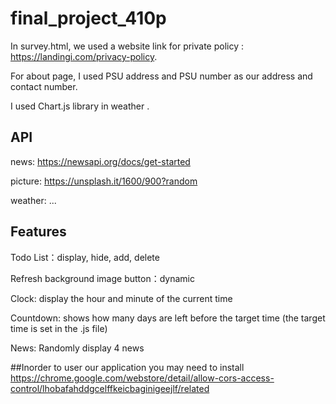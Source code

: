 # final_project_410p
In survey.html, we used a website link for private policy : https://landingi.com/privacy-policy.

For about page, I used PSU address and PSU number as our address and contact number.

I used Chart.js library in weather .

## API
news: https://newsapi.org/docs/get-started

picture: https://unsplash.it/1600/900?random

weather: ...

## Features
Todo List：display, hide, add, delete

Refresh background image button：dynamic

Clock: display the hour and minute of the current time

Countdown: shows how many days are left before the target time (the target time is set in the .js file)

News: Randomly display 4 news

##Inorder to user our application you may need to install
https://chrome.google.com/webstore/detail/allow-cors-access-control/lhobafahddgcelffkeicbaginigeejlf/related
